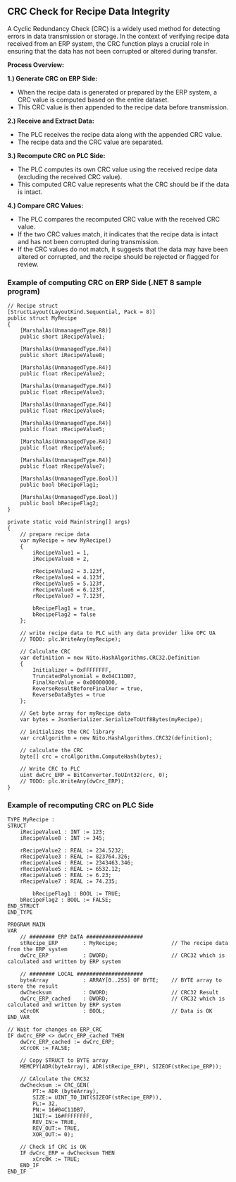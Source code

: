 ## CRC Check for Recipe Data Integrity
A Cyclic Redundancy Check (CRC) is a widely used method for detecting errors in data transmission or storage. In the context of verifying recipe data received from an ERP system, the CRC function plays a crucial role in ensuring that the data has not been corrupted or altered during transfer.

**Process Overview:**

**1.) Generate CRC on ERP Side:**
* When the recipe data is generated or prepared by the ERP system, a CRC value is computed based on the entire dataset.
* This CRC value is then appended to the recipe data before transmission.

**2.) Receive and Extract Data:**
* The PLC receives the recipe data along with the appended CRC value.
* The recipe data and the CRC value are separated.

**3.) Recompute CRC on PLC Side:**
* The PLC computes its own CRC value using the received recipe data (excluding the received CRC value).
* This computed CRC value represents what the CRC should be if the data is intact.

**4.) Compare CRC Values:**
* The PLC compares the recomputed CRC value with the received CRC value.
* If the two CRC values match, it indicates that the recipe data is intact and has not been corrupted during transmission.
* If the CRC values do not match, it suggests that the data may have been altered or corrupted, and the recipe should be rejected or flagged for review.



### Example of computing CRC on ERP Side (.NET 8 sample program)
```
// Recipe struct
[StructLayout(LayoutKind.Sequential, Pack = 8)]
public struct MyRecipe
{
	[MarshalAs(UnmanagedType.R8)]
	public short iRecipeValue1;

	[MarshalAs(UnmanagedType.R4)]
	public short iRecipeValue8;

	[MarshalAs(UnmanagedType.R4)]
	public float rRecipeValue2;

	[MarshalAs(UnmanagedType.R4)]
	public float rRecipeValue3;

	[MarshalAs(UnmanagedType.R4)]
	public float rRecipeValue4;

	[MarshalAs(UnmanagedType.R4)]
	public float rRecipeValue5;

	[MarshalAs(UnmanagedType.R4)]
	public float rRecipeValue6;

	[MarshalAs(UnmanagedType.R4)]
	public float rRecipeValue7;

	[MarshalAs(UnmanagedType.Bool)]
	public bool bRecipeFlag1;

	[MarshalAs(UnmanagedType.Bool)]
	public bool bRecipeFlag2;
}
```
```
private static void Main(string[] args)
{
	// prepare recipe data
	var myRecipe = new MyRecipe()
	{
		iRecipeValue1 = 1,
		iRecipeValue8 = 2,

		rRecipeValue2 = 3.123f,
		rRecipeValue4 = 4.123f,
		rRecipeValue5 = 5.123f,
		rRecipeValue6 = 6.123f,
		rRecipeValue7 = 7.123f,

		bRecipeFlag1 = true,
		bRecipeFlag2 = false
	};

	// write recipe data to PLC with any data provider like OPC UA
	// TODO: plc.WriteAny(myRecipe);

	// Calculate CRC
	var definition = new Nito.HashAlgorithms.CRC32.Definition
	{
		Initializer = 0xFFFFFFFF,
		TruncatedPolynomial = 0x04C11DB7,
		FinalXorValue = 0x00000000,
		ReverseResultBeforeFinalXor = true,
		ReverseDataBytes = true
	};

	// Get byte array for myRecipe data
	var bytes = JsonSerializer.SerializeToUtf8Bytes(myRecipe);

	// initializes the CRC library
	var crcAlgorithm = new Nito.HashAlgorithms.CRC32(definition);

	// calculate the CRC
	byte[] crc = crcAlgorithm.ComputeHash(bytes);

	// Write CRC to PLC
	uint dwCrc_ERP = BitConverter.ToUInt32(crc, 0);
	// TODO: plc.WriteAny(dwCrc_ERP);
}
```


### Example of recomputing CRC on PLC Side
```
TYPE MyRecipe :
STRUCT
	iRecipeValue1 : INT := 123;
	iRecipeValue8 : INT := 345;
	
	rRecipeValue2 : REAL := 234.5232;
	rRecipeValue3 : REAL := 823764.326;
	rRecipeValue4 : REAL := 2343463.346;
	rRecipeValue5 : REAL := 6532.12;
	rRecipeValue6 : REAL := 6.23;
	rRecipeValue7 : REAL := 74.235;
	
    	bRecipeFlag1 : BOOL := TRUE;
	bRecipeFlag2 : BOOL := FALSE;
END_STRUCT
END_TYPE

```
```
PROGRAM MAIN
VAR
	// ######## ERP DATA ##################
	stRecipe_ERP		: MyRecipe;             	// The recipe data from the ERP system
	dwCrc_ERP			: DWORD;			 		// CRC32 which is calculated and written by ERP system
	
	// ######## LOCAL #####################
	byteArray			: ARRAY[0..255] OF BYTE;	// BYTE array to store the result
	dwChecksum			: DWORD;					// CRC32 Result
	dwCrc_ERP_cached	: DWORD;			 		// CRC32 which is calculated and written by ERP system
	xCrcOK				: BOOL;						// Data is OK
END_VAR
```
```
// Wait for changes on ERP_CRC
IF dwCrc_ERP <> dwCrc_ERP_cached THEN
	dwCrc_ERP_cached := dwCrc_ERP;
	xCrcOK := FALSE;
	
	// Copy STRUCT to BYTE array
	MEMCPY(ADR(byteArray), ADR(stRecipe_ERP), SIZEOF(stRecipe_ERP));
	
	// CAlculate the CRC32
	dwChecksum := CRC_GEN(
		PT:= ADR (byteArray), 
		SIZE:= UINT_TO_INT(SIZEOF(stRecipe_ERP)), 
		PL:= 32, 
		PN:= 16#04C11DB7, 
		INIT:= 16#FFFFFFFF, 
		REV_IN:= TRUE, 
		REV_OUT:= TRUE, 
		XOR_OUT:= 0);

	// Check if CRC is OK
	IF dwCrc_ERP = dwChecksum THEN
		xCrcOK := TRUE;
	END_IF
END_IF
```
